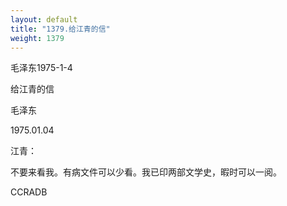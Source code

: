```yaml
---
layout: default
title: "1379.给江青的信"
weight: 1379
---
```


毛泽东1975-1-4

给江青的信

毛泽东

1975.01.04

江青：

不要来看我。有病文件可以少看。我已印两部文学史，暇时可以一阅。

CCRADB

